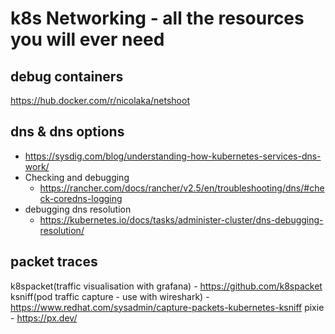 k8s Networking - all the resources you will ever need
=======================================================

## debug containers
https://hub.docker.com/r/nicolaka/netshoot

## dns & dns options

* https://sysdig.com/blog/understanding-how-kubernetes-services-dns-work/
* Checking and debugging
  * https://rancher.com/docs/rancher/v2.5/en/troubleshooting/dns/#check-coredns-logging
* debugging dns resolution
  * https://kubernetes.io/docs/tasks/administer-cluster/dns-debugging-resolution/

## packet traces

k8spacket(traffic visualisation with grafana) - https://github.com/k8spacket
ksniff(pod traffic capture - use with wireshark) - https://www.redhat.com/sysadmin/capture-packets-kubernetes-ksniff
pixie - https://px.dev/
